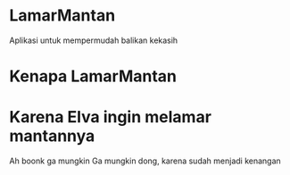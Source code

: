 # LamarMantan
Aplikasi untuk mempermudah balikan kekasih
# Kenapa LamarMantan
Karena Elva ingin melamar mantannya
=======
Ah boonk ga mungkin 
Ga mungkin dong, karena sudah menjadi kenangan
